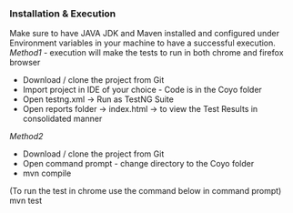 ### Installation & Execution 
Make sure to have JAVA JDK and Maven installed and configured under Environment variables in your machine to have a successful execution.
*Method1* - execution will make the tests to run in both chrome and firefox browser
- Download / clone the project from Git 
- Import project in IDE of your choice - Code is in the Coyo folder
- Open testng.xml -> Run as TestNG Suite 
- Open reports folder -> index.html -> to view the Test Results in consolidated manner

*Method2* 
- Download / clone the project from Git 
- Open command prompt - change directory to the Coyo folder
- mvn compile 

(To run the test in chrome use the command below in command prompt)
mvn test
